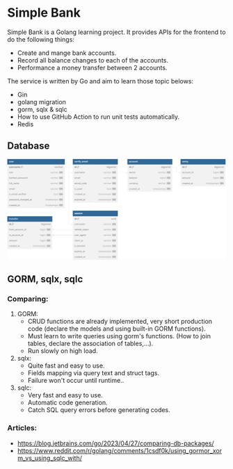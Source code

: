 # Simple Bank
Simple Bank is a Golang learning project. It provides APIs for the frontend to do the following things:
- Create and mange bank accounts.
- Record all balance changes to each of the accounts.
- Performance a money transfer between 2 accounts.

The service is written by Go and aim to learn those topic belows:

- Gin
- golang migration
- gorm, sqlx & sqlc
- How to use GitHub Action to run unit tests automatically.
- Redis

## Database
![simple_bank.svg](docs/simple_bank.svg)

## GORM, sqlx, sqlc
### Comparing:
1. GORM:
   - CRUD functions are already implemented, very short production code (declare the models and using built-in GORM functions).
   - Must learn to write queries using gorm's functions. (How to join tables, declare the association of tables,...).
   - Run slowly on high load.
2. sqlx:
   - Quite fast and easy to use.
   - Fields mapping via query text and struct tags.
   - Failure won't occur until runtime..
3. sqlc:
   - Very fast and easy to use.
   - Automatic code generation.
   - Catch SQL query errors before generating codes.
### Articles:
- https://blog.jetbrains.com/go/2023/04/27/comparing-db-packages/
- https://www.reddit.com/r/golang/comments/1csdf0k/using_gormor_xorm_vs_using_sqlc_with/
